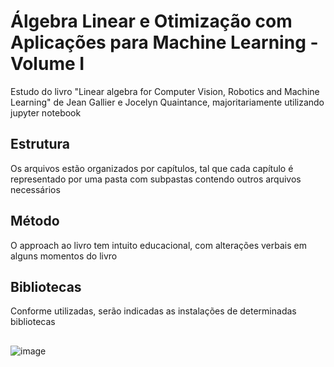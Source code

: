 # Álgebra Linear e Otimização com Aplicações para Machine Learning - Volume I
Estudo do livro "Linear algebra for Computer Vision, Robotics and Machine Learning" de Jean Gallier e Jocelyn Quaintance, majoritariamente utilizando jupyter notebook
## Estrutura
Os arquivos estão organizados por capítulos, tal que cada capítulo é representado por uma pasta com subpastas contendo outros arquivos necessários
## Método
O approach ao livro tem intuito educacional, com alterações verbais em alguns momentos do livro
## Bibliotecas
Conforme utilizadas, serão indicadas as instalações de determinadas bibliotecas
## 
![image](https://github.com/thiagocaveglion/linear_algebra_for_ml/assets/107949964/1c1b42a8-09a5-4a03-9723-72167206d2c0)

